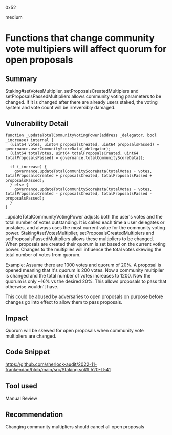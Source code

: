 0x52

medium

# Functions that change community vote multipiers will affect quorum for open proposals

## Summary

Staking#setVotesMultiplier, setProposalsCreatedMultipiers and setProposalsPassedMultipliers allows community voting parameters to be changed. If it is changed after there are already users staked, the voting system and vote count will be irreversibly damaged.

## Vulnerability Detail

    function _updateTotalCommunityVotingPower(address _delegator, bool _increase) internal {
      (uint64 votes, uint64 proposalsCreated, uint64 proposalsPassed) = governance.userCommunityScoreData(_delegator);
      (uint64 totalVotes, uint64 totalProposalsCreated, uint64 totalProposalsPassed) = governance.totalCommunityScoreData();

      if (_increase) {
        governance.updateTotalCommunityScoreData(totalVotes + votes, totalProposalsCreated + proposalsCreated, totalProposalsPassed + proposalsPassed);
      } else {
        governance.updateTotalCommunityScoreData(totalVotes - votes, totalProposalsCreated - proposalsCreated, totalProposalsPassed - proposalsPassed);
      }
    }

_updateTotalCommunityVotingPower adjusts both the user's votes and the total number of votes outstanding. It is called each time a user delegates or unstakes, and always uses the most current value for the community voting power. Staking#setVotesMultiplier, setProposalsCreatedMultipiers and setProposalsPassedMultipliers allows these multipliers to be changed. When proposals are created their quorum is set based on the current voting power. Changes to the multiplies will influence the total votes skewing the total number of votes from quorum.

Example:
Assume there are 1000 votes and quorum of 20%. A proposal is opened meaning that it's quorum is 200 votes. Now a community multiplier is changed and the total number of votes increases to 1200. Now the quorum is only ~16% vs the desired 20%. This allows proposals to pass that otherwise wouldn't have.

This could be abused by adversaries to open proposals on purpose before changes go into effect to allow them to pass proposals.

## Impact

Quorum will be skewed for open proposals when community vote multipliers are changed.

## Code Snippet

https://github.com/sherlock-audit/2022-11-frankendao/blob/main/src/Staking.sol#L520-L541

## Tool used

Manual Review

## Recommendation

Changing community multipliers should cancel all open proposals